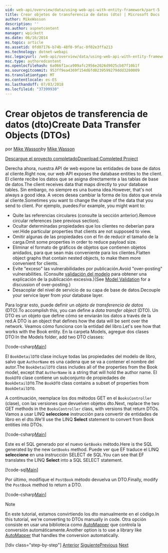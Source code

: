 ```yaml
---
uid: web-api/overview/data/using-web-api-with-entity-framework/part-5
title: Crear objetos de transferencia de datos (dto) | Microsoft Docs
author: MikeWasson
description: ''
ms.author: aspnetcontent
manager: wpickett
ms.date: 06/16/2014
ms.topic: article
ms.assetid: 0fd07176-b74b-48f0-9fac-0f02e3ffa213
ms.technology: dotnet-webapi
msc.legacyurl: /web-api/overview/data/using-web-api-with-entity-framework/part-5
msc.type: authoredcontent
ms.openlocfilehash: 6a066f1aca909afc2956e2026d9025cb87f10b1f
ms.sourcegitcommit: 953ff9ea4369f154d6fd0239599279ddd3280009
ms.translationtype: MT
ms.contentlocale: es-ES
ms.lasthandoff: 07/03/2018
ms.locfileid: "37399930"
---
```

<a name="create-data-transfer-objects-dtos"></a><span data-ttu-id="d5263-102">Crear objetos de transferencia de datos (dto)</span><span class="sxs-lookup"><span data-stu-id="d5263-102">Create Data Transfer Objects (DTOs)</span></span>
====================
<span data-ttu-id="d5263-103">por [Mike Wasson](https://github.com/MikeWasson)</span><span class="sxs-lookup"><span data-stu-id="d5263-103">by [Mike Wasson](https://github.com/MikeWasson)</span></span>

[<span data-ttu-id="d5263-104">Descargue el proyecto completado</span><span class="sxs-lookup"><span data-stu-id="d5263-104">Download Completed Project</span></span>](https://github.com/MikeWasson/BookService)

<span data-ttu-id="d5263-105">Derecha ahora, nuestra API de web expone las entidades de base de datos al cliente.</span><span class="sxs-lookup"><span data-stu-id="d5263-105">Right now, our web API exposes the database entities to the client.</span></span> <span data-ttu-id="d5263-106">El cliente recibe los datos que se asigna directamente a las tablas de base de datos.</span><span class="sxs-lookup"><span data-stu-id="d5263-106">The client receives data that maps directly to your database tables.</span></span> <span data-ttu-id="d5263-107">Sin embargo, no siempre es una buena idea.</span><span class="sxs-lookup"><span data-stu-id="d5263-107">However, that's not always a good idea.</span></span> <span data-ttu-id="d5263-108">A veces desea cambiar la forma de los datos que envía al cliente.</span><span class="sxs-lookup"><span data-stu-id="d5263-108">Sometimes you want to change the shape of the data that you send to client.</span></span> <span data-ttu-id="d5263-109">Por ejemplo, puedes:</span><span class="sxs-lookup"><span data-stu-id="d5263-109">For example, you might want to:</span></span>

- <span data-ttu-id="d5263-110">Quite las referencias circulares (consulte la sección anterior).</span><span class="sxs-lookup"><span data-stu-id="d5263-110">Remove circular references (see previous section).</span></span>
- <span data-ttu-id="d5263-111">Ocultar determinadas propiedades que los clientes no deberían para ver.</span><span class="sxs-lookup"><span data-stu-id="d5263-111">Hide particular properties that clients are not supposed to view.</span></span>
- <span data-ttu-id="d5263-112">Omitir algunas de las propiedades con el fin de reducir el tamaño de la carga.</span><span class="sxs-lookup"><span data-stu-id="d5263-112">Omit some properties in order to reduce payload size.</span></span>
- <span data-ttu-id="d5263-113">Eliminar el formato de gráficos de objetos que contienen objetos anidados, para que sean más conveniente para los clientes.</span><span class="sxs-lookup"><span data-stu-id="d5263-113">Flatten object graphs that contain nested objects, to make them more convenient for clients.</span></span>
- <span data-ttu-id="d5263-114">Evite "exceso" las vulnerabilidades por publicación.</span><span class="sxs-lookup"><span data-stu-id="d5263-114">Avoid "over-posting" vulnerabilities.</span></span> <span data-ttu-id="d5263-115">(Consulte [validación del modelo](../../formats-and-model-binding/model-validation-in-aspnet-web-api.md) para obtener una explicación de la publicación excesiva.)</span><span class="sxs-lookup"><span data-stu-id="d5263-115">(See [Model Validation](../../formats-and-model-binding/model-validation-in-aspnet-web-api.md) for a discussion of over-posting.)</span></span>
- <span data-ttu-id="d5263-116">Desacoplar del nivel de servicio de su capa de base de datos.</span><span class="sxs-lookup"><span data-stu-id="d5263-116">Decouple your service layer from your database layer.</span></span>

<span data-ttu-id="d5263-117">Para lograr esto, puede definir un *objeto de transferencia de datos* (DTO).</span><span class="sxs-lookup"><span data-stu-id="d5263-117">To accomplish this, you can define a *data transfer object* (DTO).</span></span> <span data-ttu-id="d5263-118">Un DTO es un objeto que define cómo se enviarán los datos a través de la red.</span><span class="sxs-lookup"><span data-stu-id="d5263-118">A DTO is an object that defines how the data will be sent over the network.</span></span> <span data-ttu-id="d5263-119">Veamos cómo funciona con la entidad del libro.</span><span class="sxs-lookup"><span data-stu-id="d5263-119">Let's see how that works with the Book entity.</span></span> <span data-ttu-id="d5263-120">En la carpeta Models, agregue dos clases DTO:</span><span class="sxs-lookup"><span data-stu-id="d5263-120">In the Models folder, add two DTO classes:</span></span>

[!code-csharp[Main](part-5/samples/sample1.cs)]

<span data-ttu-id="d5263-121">El `BookDetailDTO` clase incluye todas las propiedades del modelo de libro, salvo que `AuthorName` es una cadena que se va a contener el nombre del autor.</span><span class="sxs-lookup"><span data-stu-id="d5263-121">The `BookDetailDTO` class includes all of the properties from the Book model, except that `AuthorName` is a string that will hold the author name.</span></span> <span data-ttu-id="d5263-122">El `BookDTO` clase contiene un subconjunto de propiedades de `BookDetailDTO`.</span><span class="sxs-lookup"><span data-stu-id="d5263-122">The `BookDTO` class contains a subset of properties from `BookDetailDTO`.</span></span>

<span data-ttu-id="d5263-123">A continuación, reemplace los dos métodos GET en el `BooksController` (clase), con las versiones que devuelven objetos dto.</span><span class="sxs-lookup"><span data-stu-id="d5263-123">Next, replace the two GET methods in the `BooksController` class, with versions that return DTOs.</span></span> <span data-ttu-id="d5263-124">Vamos a usar LINQ **seleccione** instrucción para convertir de entidades de libro en el dto.</span><span class="sxs-lookup"><span data-stu-id="d5263-124">We'll use the LINQ **Select** statement to convert from Book entities into DTOs.</span></span>

[!code-csharp[Main](part-5/samples/sample2.cs)]

<span data-ttu-id="d5263-125">Este es el SQL generado por el nuevo `GetBooks` método.</span><span class="sxs-lookup"><span data-stu-id="d5263-125">Here is the SQL generated by the new `GetBooks` method.</span></span> <span data-ttu-id="d5263-126">Puede ver que EF traduce el LINQ **seleccione** en una instrucción SELECT de SQL.</span><span class="sxs-lookup"><span data-stu-id="d5263-126">You can see that EF translates the LINQ **Select** into a SQL SELECT statement.</span></span>

[!code-sql[Main](part-5/samples/sample3.sql)]

<span data-ttu-id="d5263-127">Por último, modifique el `PostBook` método devuelva un DTO.</span><span class="sxs-lookup"><span data-stu-id="d5263-127">Finally, modify the `PostBook` method to return a DTO.</span></span>

[!code-csharp[Main](part-5/samples/sample4.cs)]

> [!NOTE]
> <span data-ttu-id="d5263-128">En este tutorial, estamos convirtiendo los dto manualmente en el código.</span><span class="sxs-lookup"><span data-stu-id="d5263-128">In this tutorial, we're converting to DTOs manually in code.</span></span> <span data-ttu-id="d5263-129">Otra opción consiste en usar una biblioteca como [AutoMapper](http://automapper.org/) que controla la conversión automáticamente.</span><span class="sxs-lookup"><span data-stu-id="d5263-129">Another option is to use a library like [AutoMapper](http://automapper.org/) that handles the conversion automatically.</span></span>
> 
> [!div class="step-by-step"]
> <span data-ttu-id="d5263-130">[Anterior](part-4.md)
> [Siguiente](part-6.md)</span><span class="sxs-lookup"><span data-stu-id="d5263-130">[Previous](part-4.md)
[Next](part-6.md)</span></span>
